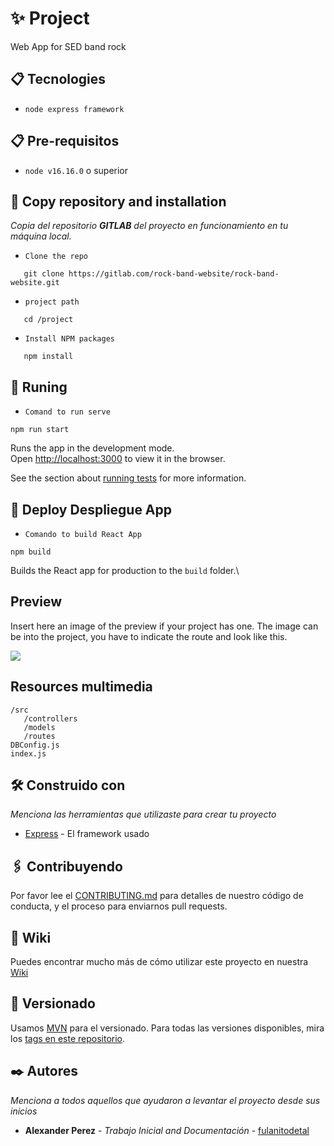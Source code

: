 
# ✨ Project

Web App for SED band rock

## 📋 Tecnologies
 - `node express framework`
## 📋 Pre-requisitos
 - `node v16.16.0` o superior
## 🔭 Copy repository and installation
_Copia del repositorio **GITLAB** del proyecto en funcionamiento en tu máquina local._
 - `Clone the repo`
 ```
    git clone https://gitlab.com/rock-band-website/rock-band-website.git
  ```
 - `project path`
 ```
    cd /project
 ```
 - `Install NPM packages`
 ```
    npm install
 ```
## 🔧 Runing
- `Comand to run serve`
```
npm run start
```

Runs the app in the development mode.\
Open [http://localhost:3000](http://localhost:3000) to view it in the browser.
<!-- 
## 🤔 Testing **Test-Unit**
- `Comand to run test`
```
yarn test:unit
``` -->
See the section about [running tests](https://facebook.github.io/create-react-app/docs/running-tests) for more information.

## 🚀 Deploy Despliegue App
- `Comando to build React App`
```
npm build
```

Builds the React app for production to the `build` folder.\

## Preview
Insert here an image of the preview if your project has one. The image can be into the project, you have to indicate the route and look like this.

![](/rockweb.png)

## Resources multimedia

```
/src
   /controllers
   /models
   /routes
DBConfig.js
index.js
```
## 🛠️ Construido con

_Menciona las herramientas que utilizaste para crear tu proyecto_

* [Express](https://expressjs.com/) - El framework usado

## 🖇️ Contribuyendo

Por favor lee el [CONTRIBUTING.md](https://gist.github.com/villanuevand/xxxxxx) para detalles de nuestro código de conducta, y el proceso para enviarnos pull requests.

## 📖 Wiki

Puedes encontrar mucho más de cómo utilizar este proyecto en nuestra [Wiki](https://github.com/tu/proyecto/wiki)

## 📌 Versionado

Usamos [MVN](http://semver.org/) para el versionado. Para todas las versiones disponibles, mira los [tags en este repositorio](https://github.com/tu/proyecto/tags).

## ✒️ Autores

_Menciona a todos aquellos que ayudaron a levantar el proyecto desde sus inicios_

* **Alexander Perez** - *Trabajo Inicial and Documentación* - [fulanitodetal](#fulanito-de-tal)
